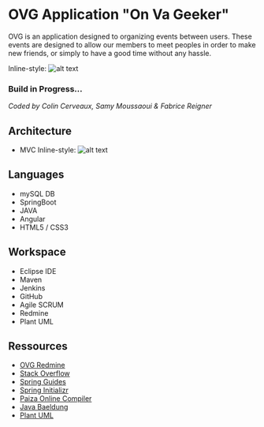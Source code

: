 OVG Application "On Va Geeker"
==============================

OVG is an application designed to organizing events between users. These events are designed to allow our members to meet peoples in order to make new friends, or simply to have a good time without any hassle.

Inline-style: 
![alt text](http://dev10.tactfactory.com/attachments/download/16/OVG_logo_prop3.png "Logo OVG")

### Build in Progress...

_Coded by Colin Cerveaux, Samy Moussaoui & Fabrice Reigner_

Architecture
------------
* MVC
Inline-style: 
![alt text](https://www.peerbits.com/wp-content/uploads/2018/04/mobile-app-architectures.jpg "Software Engineering")

Languages
---------
* mySQL DB
* SpringBoot
* JAVA
* Angular
* HTML5 / CSS3

Workspace
---------
* Eclipse IDE
* Maven
* Jenkins
* GitHub
* Agile SCRUM
* Redmine
* Plant UML

Ressources
----------
- [OVG Redmine](http://dev10.tactfactory.com/)
- [Stack Overflow](https://stackoverflow.com/questions/tagged/java)
- [Spring Guides](https://spring.io/guides)
- [Spring Initializr](https://start.spring.io/)
- [Paiza Online Compiler](https://paiza.io/en)
- [Java Baeldung](https://www.baeldung.com/java-try-with-resources)
- [Plant UML](http://plantuml.com/fr/download)
